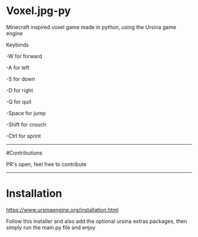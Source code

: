 # Voxel.jpg-py
Minecraft inspired voxel game made in python, using the Ursina game engine


Keybinds

-W for forward

-A for left

-S for down

-D for right

-Q for quit

-Space for jump

-Shift for crouch

-Ctrl for sprint

________________________________________________________________________

#Contributions

PR's open, feel free to contribute

________________________________________________________________________

# Installation
https://www.ursinaengine.org/installation.html

Follow this installer and also add the optional ursina extras packages, then simply run the main.py file and enjoy

